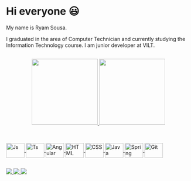 # Hi everyone 😃

My name is Ryam Sousa.

I graduated in the area of Computer Technician and currently studying 
the Information Technology course. I am junior developer at VILT.

  
  ##
  
<div align="center">
  <a href="https://github.com/ryamsousa">
  <img height="180em" src="https://github-readme-stats.vercel.app/api?username=ryamsousa&show_icons=true&theme=chartreuse-dark&count_private=true&border_radius=15&include_all_commits=true"/>
  <img height="180em" src="https://github-readme-stats.vercel.app/api/top-langs/?username=ryamsousa&layout=compact&langs_count=7&theme=chartreuse-dark&border_radius=15"/>
</div>
  
  ##
  
<div style="display: inline_block"><br>
  <img align="center" alt="Js" height="40" width="50" src="https://cdn.jsdelivr.net/gh/devicons/devicon/icons/javascript/javascript-original.svg">
  <img align="center" alt="Ts" height="40" width="50" src="https://cdn.jsdelivr.net/gh/devicons/devicon/icons/typescript/typescript-original.svg">
  <img align="center" alt="Angular" height="40" width="50" src="https://cdn.jsdelivr.net/gh/devicons/devicon/icons/angularjs/angularjs-original.svg">
  <img align="center" alt="HTML" height="40" width="50" src="https://cdn.jsdelivr.net/gh/devicons/devicon/icons/html5/html5-original.svg">
  <img align="center" alt="CSS" height="40" width="50" src="https://cdn.jsdelivr.net/gh/devicons/devicon/icons/css3/css3-original.svg">  
  <img align="center" alt="Java" height="40" width="50" src="https://cdn.jsdelivr.net/gh/devicons/devicon/icons/java/java-original.svg">
  <img align="center" alt="Spring" height="40" width="50" src="https://cdn.jsdelivr.net/gh/devicons/devicon/icons/spring/spring-original.svg">
  <img align="center" alt="Git" height="40" width="50" src="https://cdn.jsdelivr.net/gh/devicons/devicon/icons/git/git-original.svg">   
</div>
  
  ##
 
<div> 
  <a href="https://instagram.com/ryamsousa00" target="_blank">
    <img src="https://img.shields.io/badge/-Instagram-%23E4405F?style=for-the-badge&logo=instagram&logoColor=white" target="_blank">
  </a> 	
  <a href = "mailto:ryam.sousa123@gmail.com">
    <img src="https://img.shields.io/badge/-Gmail-%23333?style=for-the-badge&logo=gmail&logoColor=white" target="_blank">
  </a>
  <a href="https://www.linkedin.com/in/ryamsousa/" target="_blank">
    <img src="https://img.shields.io/badge/-LinkedIn-%230077B5?style=for-the-badge&logo=linkedin&logoColor=white" target="_blank">
  </a>
